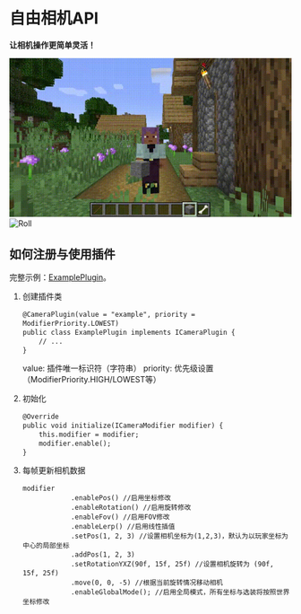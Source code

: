 # 自由相机API

**让相机操作更简单灵活！**

![Dolly zoom](md_resource/zoom.gif)
![Roll](md_resource/roll.gif)

## 如何注册与使用插件

完整示例：[ExamplePlugin](src/main/java/cn/anecansaitin/freecameraapi/ExamplePlugin.java)。

1. 创建插件类
    ```
    @CameraPlugin(value = "example", priority = ModifierPriority.LOWEST)
    public class ExamplePlugin implements ICameraPlugin {
        // ...
    }
    ```
    value: 插件唯一标识符（字符串）
    priority: 优先级设置（ModifierPriority.HIGH/LOWEST等）

2. 初始化
    ```
    @Override
    public void initialize(ICameraModifier modifier) {
        this.modifier = modifier;
        modifier.enable();
    }
    ```
3. 每帧更新相机数据
    ```
    modifier
                .enablePos() //启用坐标修改
                .enableRotation() //启用旋转修改
                .enableFov() //启用FOV修改
                .enableLerp() //启用线性插值
                .setPos(1, 2, 3) //设置相机坐标为(1,2,3)，默认为以玩家坐标为中心的局部坐标
                .addPos(1, 2, 3)
                .setRotationYXZ(90f, 15f, 25f) //设置相机旋转为 (90f, 15f, 25f)
                .move(0, 0, -5) //根据当前旋转情况移动相机
                .enableGlobalMode(); //启用全局模式，所有坐标与选装将按照世界坐标修改
    ```